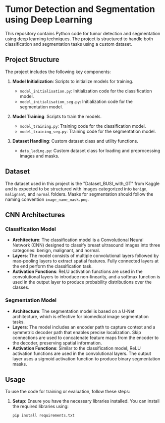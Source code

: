 # Tumor Detection and Segmentation using Deep Learning

This repository contains Python code for tumor detection and segmentation using deep learning techniques. The project is structured to handle both classification and segmentation tasks using a custom dataset.

## Project Structure

The project includes the following key components:

1. **Model Initialization**: Scripts to initialize models for training.
   - `model_initialisation.py`: Initialization code for the classification model.
   - `model_initialisation_seg.py`: Initialization code for the segmentation model.

2. **Model Training**: Scripts to train the models.
   - `model_training.py`: Training code for the classification model.
   - `model_training_seg.py`: Training code for the segmentation model.

3. **Dataset Handling**: Custom dataset class and utility functions.
   - `data_lading.py`: Custom dataset class for loading and preprocessing images and masks.

## Dataset

The dataset used in this project is the "Dataset_BUSI_with_GT" from Kaggle and is expected to be structured with images categorized into `benign`, `malignant`, and `normal` folders. Masks for segmentation should follow the naming convention `image_name_mask.png`.

## CNN Architectures

### Classification Model
- **Architecture**: The classification model is a Convolutional Neural Network (CNN) designed to classify breast ultrasound images into three categories: benign, malignant, and normal.
- **Layers**: The model consists of multiple convolutional layers followed by max-pooling layers to extract spatial features. Fully connected layers at the end perform the classification task.
- **Activation Functions**: ReLU activation functions are used in the convolutional layers to introduce non-linearity, and a softmax function is used in the output layer to produce probability distributions over the classes.

### Segmentation Model
- **Architecture**: The segmentation model is based on a U-Net architecture, which is effective for biomedical image segmentation tasks.
- **Layers**: The model includes an encoder path to capture context and a symmetric decoder path that enables precise localization. Skip connections are used to concatenate feature maps from the encoder to the decoder, preserving spatial information.
- **Activation Functions**: Similar to the classification model, ReLU activation functions are used in the convolutional layers. The output layer uses a sigmoid activation function to produce binary segmentation masks.

## Usage

To use the code for training or evaluation, follow these steps:

1. **Setup**: Ensure you have the necessary libraries installed. You can install the required libraries using:
   ```bash
   pip install requirements.txt

